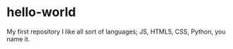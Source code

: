 # hello-world
My first repository
I like all sort of languages; JS, HTML5, CSS, Python, you name it.
